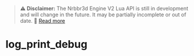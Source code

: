 > **⚠️ Disclaimer:** The Nrbbr3d Engine V2 Lua API is still in development and will change in the future. It may be partially incomplete or out of date.
> 📖 [Read more](.../Lua%20API%20reference.html#important)

# log_print_debug
